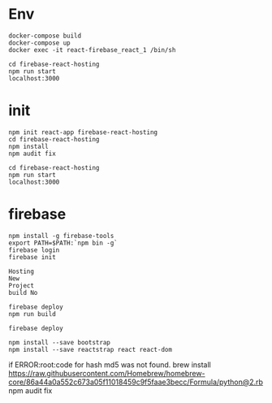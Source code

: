 # Env
```
docker-compose build
docker-compose up
docker exec -it react-firebase_react_1 /bin/sh
```

```
cd firebase-react-hosting
npm run start
localhost:3000
```


# init
```
npm init react-app firebase-react-hosting
cd firebase-react-hosting
npm install
npm audit fix
```

```
cd firebase-react-hosting
npm run start
localhost:3000
```

# firebase

```
npm install -g firebase-tools
export PATH=$PATH:`npm bin -g`
firebase login
firebase init

```
```
Hosting
New
Project
build No
```

```
firebase deploy
npm run build
```

```
firebase deploy
```

```
npm install --save bootstrap
npm install --save reactstrap react react-dom
```



if ERROR:root:code for hash md5 was not found.
brew install https://raw.githubusercontent.com/Homebrew/homebrew-core/86a44a0a552c673a05f11018459c9f5faae3becc/Formula/python@2.rb
npm audit fix
